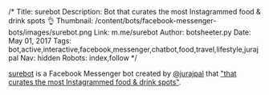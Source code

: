 /*
Title: surebot
Description: Bot that curates the most Instagrammed food & drink spots 👌
Thumbnail: /content/bots/facebook-messenger-bots/images/surebot.png
Link: m.me/surebot
Author: botsheeter.py
Date: May 01, 2017
Tags: bot,active,interactive,facebook,messenger,chatbot,food,travel,lifestyle,jurajpal
Nav: hidden
Robots: index,follow
*/

[surebot](https://m.me/surebot) is a Facebook Messenger bot created by [@jurajpal](https://twitter.com/JurajPal) that ["that curates the most Instagrammed food & drink spots"](https://blog.surebot.io/launching-sure-5e695380c8bc).

